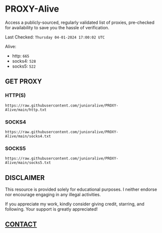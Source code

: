 # PROXY-Alive

Access a publicly-sourced, regularly validated list of proxies, pre-checked for availability to save you the hassle of verification.

Last Checked: `Thursday 04-01-2024 17:00:02 UTC`

Alive:
- http: `665`
- socks4: `528`
- socks5: `522`

## GET PROXY

### HTTP(S)

```https://raw.githubusercontent.com/junioralive/PROXY-Alive/main/http.txt```

### SOCKS4

```https://raw.githubusercontent.com/junioralive/PROXY-Alive/main/socks4.txt```

### SOCKS5

```https://raw.githubusercontent.com/junioralive/PROXY-Alive/main/socks5.txt```

## DISCLAIMER

This resource is provided solely for educational purposes. I neither endorse nor encourage engaging in any illegal activities.

If you appreciate my work, kindly consider giving credit, starring, and following. Your support is greatly appreciated! 

## [CONTACT](https://t.me/TheJuniorAlive)
